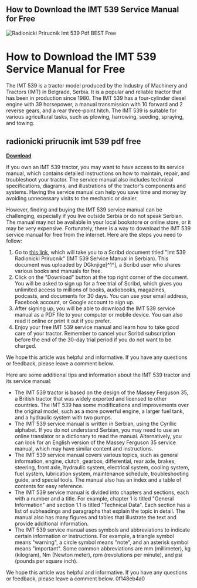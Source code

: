 ## How to Download the IMT 539 Service Manual for Free

 
![Radionicki Prirucnik Imt 539 Pdf BEST Free](https://i1.sndcdn.com/artworks-o65ExvwiR0zzAEvb-BGeLbQ-t240x240.jpg)

 
# How to Download the IMT 539 Service Manual for Free
 
The IMT 539 is a tractor model produced by the Industry of Machinery and Tractors (IMT) in Belgrade, Serbia. It is a popular and reliable tractor that has been in production since 1980. The IMT 539 has a four-cylinder diesel engine with 39 horsepower, a manual transmission with 10 forward and 2 reverse gears, and a rear three-point hitch. The IMT 539 is suitable for various agricultural tasks, such as plowing, harrowing, seeding, spraying, and towing.
 
## radionicki prirucnik imt 539 pdf free


[**Download**](https://www.google.com/url?q=https%3A%2F%2Fbltlly.com%2F2tL0RI&sa=D&sntz=1&usg=AOvVaw1aR2v89GJrqhOr6pmg7w9A)

 
If you own an IMT 539 tractor, you may want to have access to its service manual, which contains detailed instructions on how to maintain, repair, and troubleshoot your tractor. The service manual also includes technical specifications, diagrams, and illustrations of the tractor's components and systems. Having the service manual can help you save time and money by avoiding unnecessary visits to the mechanic or dealer.
 
However, finding and buying the IMT 539 service manual can be challenging, especially if you live outside Serbia or do not speak Serbian. The manual may not be available in your local bookstore or online store, or it may be very expensive. Fortunately, there is a way to download the IMT 539 service manual for free from the internet. Here are the steps you need to follow:
 
1. Go to [this link](https://www.scribd.com/document/332812708/Imt-539-Radionicki-Prirucnik), which will take you to a Scribd document titled "Imt 539 Radionicki Prirucnik" (IMT 539 Service Manual in Serbian). This document was uploaded by DGknjige[^1^], a Scribd user who shares various books and manuals for free.
2. Click on the "Download" button at the top right corner of the document. You will be asked to sign up for a free trial of Scribd, which gives you unlimited access to millions of books, audiobooks, magazines, podcasts, and documents for 30 days. You can use your email address, Facebook account, or Google account to sign up.
3. After signing up, you will be able to download the IMT 539 service manual as a PDF file to your computer or mobile device. You can also read it online or print it out if you prefer.
4. Enjoy your free IMT 539 service manual and learn how to take good care of your tractor. Remember to cancel your Scribd subscription before the end of the 30-day trial period if you do not want to be charged.

We hope this article was helpful and informative. If you have any questions or feedback, please leave a comment below.

Here are some additional tips and information about the IMT 539 tractor and its service manual:

- The IMT 539 tractor is based on the design of the Massey Ferguson 35, a British tractor that was widely exported and licensed to other countries. The IMT 539 has some modifications and improvements over the original model, such as a more powerful engine, a larger fuel tank, and a hydraulic system with two pumps.
- The IMT 539 service manual is written in Serbian, using the Cyrillic alphabet. If you do not understand Serbian, you may need to use an online translator or a dictionary to read the manual. Alternatively, you can look for an English version of the Massey Ferguson 35 service manual, which may have similar content and instructions.
- The IMT 539 service manual covers various topics, such as general information, engine, clutch, gearbox, differential, rear axle, brakes, steering, front axle, hydraulic system, electrical system, cooling system, fuel system, lubrication system, maintenance schedule, troubleshooting guide, and special tools. The manual also has an index and a table of contents for easy reference.
- The IMT 539 service manual is divided into chapters and sections, each with a number and a title. For example, chapter 1 is titled "General Information" and section 1.1 is titled "Technical Data". Each section has a list of subheadings and paragraphs that explain the topic in detail. The manual also has many figures and tables that illustrate the text and provide additional information.
- The IMT 539 service manual uses symbols and abbreviations to indicate certain information or instructions. For example, a triangle symbol means "warning", a circle symbol means "note", and an asterisk symbol means "important". Some common abbreviations are mm (millimeter), kg (kilogram), Nm (Newton meter), rpm (revolutions per minute), and psi (pounds per square inch).

We hope this article was helpful and informative. If you have any questions or feedback, please leave a comment below.
 0f148eb4a0
